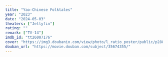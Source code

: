 ```yaml
---
title: "Yao-Chinese Folktales"
year: "2023"
date: "2024-05-03"
theaters: ["Jellyfin"]
rating: ""
remark: ["TV-14"]
imdb_id: "tt26007176"
cover: "https://img3.doubanio.com/view/photo/l_ratio_poster/public/p2885130077.jpg"
douban_url: "https://movie.douban.com/subject/35674355/"
---
```

